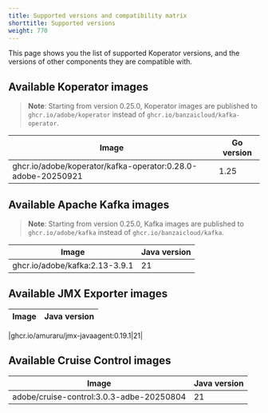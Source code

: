 ```yaml
---
title: Supported versions and compatibility matrix
shorttitle: Supported versions
weight: 770
---
```


This page shows you the list of supported Koperator versions, and the versions of other components they are compatible with.


## Available Koperator images

> **Note**: Starting from version 0.25.0, Koperator images are published to `ghcr.io/adobe/koperator` instead of `ghcr.io/banzaicloud/kafka-operator`.

|Image|Go version|
|-|-|
|ghcr.io/adobe/koperator/kafka-operator:0.28.0-adobe-20250921|1.25|

## Available Apache Kafka images

> **Note**: Starting from version 0.25.0, Kafka images are published to `ghcr.io/adobe/kafka` instead of `ghcr.io/banzaicloud/kafka`.

|Image|Java version|
|-|-|
|ghcr.io/adobe/kafka:2.13-3.9.1|21|

## Available JMX Exporter images

|Image|Java version|
|-|-|

|ghcr.io/amuraru/jmx-javaagent:0.19.1|21|

## Available Cruise Control images

|Image|Java version|
|-|-|
|adobe/cruise-control:3.0.3-adbe-20250804|21|
